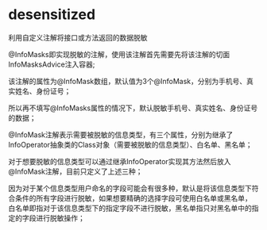 # desensitized
利用自定义注解将接口或方法返回的数据脱敏



@InfoMasks即实现脱敏的注解，使用该注解首先需要先将该注解的切面InfoMasksAdvice注入容器;

该注解的属性为@InfoMask数组，默认值为3个@InfoMask，分别为手机号、真实姓名、身份证号；

所以再不填写@InfoMasks属性的情况下，默认脱敏手机号、真实姓名、身份证号的数据；

@InfoMask注解表示需要被脱敏的信息类型，有三个属性，分别为继承了InfoOperator抽象类的Class对象（需要被脱敏的信息类型）、白名单、黑名单；

对于想要脱敏的信息类型可以通过继承InfoOperator实现其方法然后放入@InfoMask注解，目前只定义了上述三种；

因为对于某个信息类型用户命名的字段可能会有很多种，默认是将该信息类型下符合条件的所有字段进行脱敏，如果想要精确的选择字段可使用白名单或黑名单，
白名单即指对于该信息类型下的指定字段不进行脱敏，黑名单指只对黑名单中的指定的字段进行脱敏操作；
